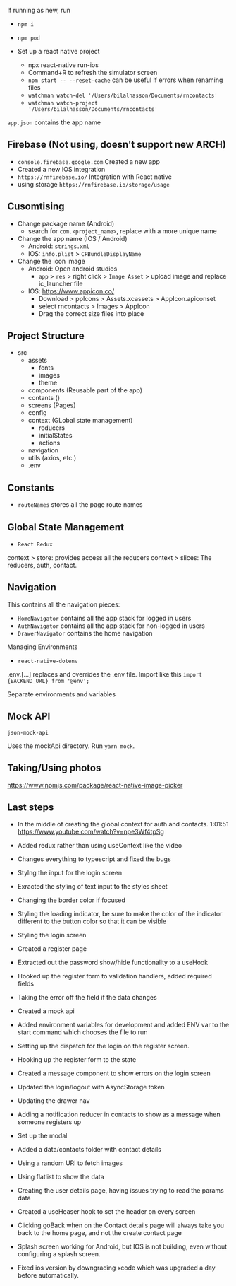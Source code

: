 If running as new, run

- `npm i`
- `npm pod`

- Set up a react native project
  - npx react-native run-ios
  - Command+R to refresh the simulator screen
  - `npm start -- --reset-cache` can be useful if errors when renaming files
  - `watchman watch-del '/Users/bilalhasson/Documents/rncontacts'`
  - `watchman watch-project '/Users/bilalhasson/Documents/rncontacts'`

`app.json` contains the app name

## Firebase (Not using, doesn't support new ARCH)

- `console.firebase.google.com` Created a new app
- Created a new IOS integration
- `https://rnfirebase.io/` Integration with React native
- using storage `https://rnfirebase.io/storage/usage`

## Cusomtising

- Change package name (Android)
  - search for `com.<project_name>`, replace with a more unique name
- Change the app name (IOS / Android)
  - Android: `strings.xml`
  - IOS: `info.plist` > `CFBundleDisplayName`
- Change the icon image
  - Android: Open android studios
    - `app` > `res` > right click > `Image Asset` > upload image and replace ic_launcher file
  - IOS: https://www.appicon.co/
    - Download > ppIcons > Assets.xcassets > AppIcon.apiconset
    - select rncontacts > Images > AppIcon
    - Drag the correct size files into place

## Project Structure

- src
  - assets
    - fonts
    - images
    - theme
  - components (Reusable part of the app)
  - contants ()
  - screens (Pages)
  - config
  - context (GLobal state management)
    - reducers
    - initialStates
    - actions
  - navigation
  - utils (axios, etc.)
  - .env

## Constants

- `routeNames` stores all the page route names

## Global State Management

- `React Redux`

context > store: provides access all the reducers
context > slices: The reducers, auth, contact.

## Navigation

This contains all the navigation pieces:

- `HomeNavigator` contains all the app stack for logged in users
- `AuthNavigator` contains all the app stack for non-logged in users
- `DrawerNavigator` contains the home navigation

Managing Environments

- `react-native-dotenv`

.env.[...] replaces and overrides the .env file.
Import like this `import {BACKEND_URL} from '@env';`

Separate environments and variables

## Mock API

`json-mock-api`

Uses the mockApi directory. Run `yarn mock`.

## Taking/Using photos

https://www.npmjs.com/package/react-native-image-picker

## Last steps

- In the middle of creating the global context for auth and contacts. 1:01:51
  https://www.youtube.com/watch?v=npe3Wf4tpSg
- Added redux rather than using useContext like the video
- Changes everything to typescript and fixed the bugs
- Stylng the input for the login screen
- Exracted the styling of text input to the styles sheet
- Changing the border color if focused
- Styling the loading indicator, be sure to make the color of the indicator different to the button color so that it can be visible
- Styling the login screen
- Created a register page
- Extracted out the password show/hide functionality to a useHook
- Hooked up the register form to validation handlers, added required fields
- Taking the error off the field if the data changes
- Created a mock api
- Added environment variables for development and added ENV var to the start command which chooses the file to run

- Setting up the dispatch for the login on the register screen.
- Hooking up the register form to the state

- Created a message component to show errors on the login screen
- Updated the login/logout with AsyncStorage token
- Updating the drawer nav
- Adding a notification reducer in contacts to show as a message when someone registers up
- Set up the modal
- Added a data/contacts folder with contact details
- Using a random URI to fetch images
- Using flatlist to show the data

- Creating the user details page, having issues trying to read the params data
- Created a useHeaser hook to set the header on every screen
- Clicking goBack when on the Contact details page will always take you back to the home page, and not the create contact page

- Splash screen working for Android, but IOS is not building, even without configuring a splash screen.
- Fixed ios version by downgrading xcode which was upgraded a day before automatically.
